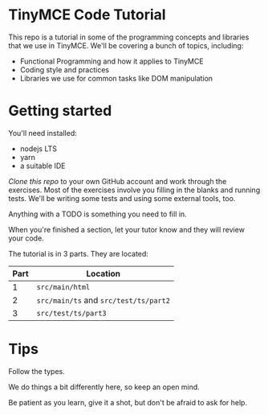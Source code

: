 # TinyMCE Code Tutorial

This repo is a tutorial in some of the programming concepts and libraries that we use in TinyMCE. We'll be covering a bunch of topics, including:

 - Functional Programming and how it applies to TinyMCE
 - Coding style and practices
 - Libraries we use for common tasks like DOM manipulation

# Getting started

You'll need installed:

 - nodejs LTS
 - yarn
 - a suitable IDE

*Clone this repo* to your own GitHub account and work through the exercises. Most of the exercises involve you filling in the blanks and running tests. We'll be writing some tests and using some external tools, too.

Anything with a TODO is something you need to fill in.

When you're finished a section, let your tutor know and they will review your code.

The tutorial is in 3 parts. They are located:

| Part | Location |
| ---- | -------- |
| 1 | `src/main/html` |
| 2 | `src/main/ts` and `src/test/ts/part2` |
| 3 | `src/test/ts/part3` |

# Tips

Follow the types.

We do things a bit differently here, so keep an open mind.

Be patient as you learn, give it a shot, but don't be afraid to ask for help.

